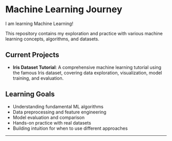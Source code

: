 # Machine Learning Journey

I am learning Machine Learning! 

This repository contains my exploration and practice with various machine learning concepts, algorithms, and datasets.

## Current Projects

- **Iris Dataset Tutorial**: A comprehensive machine learning tutorial using the famous Iris dataset, covering data exploration, visualization, model training, and evaluation.

## Learning Goals

- Understanding fundamental ML algorithms
- Data preprocessing and feature engineering
- Model evaluation and comparison
- Hands-on practice with real datasets
- Building intuition for when to use different approaches

---
